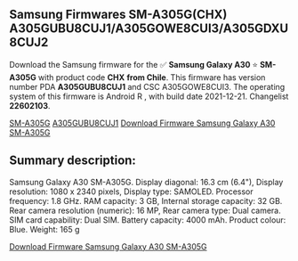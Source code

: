 <h2>Samsung Firmwares SM-A305G(CHX) A305GUBU8CUJ1/A305GOWE8CUI3/A305GDXU8CUJ2</h2>
Download the Samsung firmware for the ✅ <strong>Samsung Galaxy A30 </strong> ⭐ <strong>SM-A305G</strong> with product code <strong>CHX</strong> <strong> from Chile</strong>. This firmware has version number PDA <strong>A305GUBU8CUJ1</strong> and CSC A305GOWE8CUI3. The operating system of this firmware is Android R , with build date 2021-12-21. Changelist <strong>22602103</strong>.

[SM-A305G](https://samfirm.shop/samsung/model/SM-A305G)
[A305GUBU8CUJ1](https://samfirm.shop/samsung/pda/A305GUBU8CUJ1)
[Download Firmware Samsung Galaxy A30 SM-A305G](https://samfirm.shop/samsung/firmware/483854)
<h2>Summary description:</h2>
<p>Samsung Galaxy A30 SM-A305G. Display diagonal: 16.3 cm (6.4"), Display resolution: 1080 x 2340 pixels, Display type: SAMOLED. Processor frequency: 1.8 GHz. RAM capacity: 3 GB, Internal storage capacity: 32 GB. Rear camera resolution (numeric): 16 MP, Rear camera type: Dual camera. SIM card capability: Dual SIM. Battery capacity: 4000 mAh. Product colour: Blue. Weight: 165 g</p>


[Download Firmware Samsung Galaxy A30 SM-A305G](https://samfirm.shop/samsung/firmware/483854)
